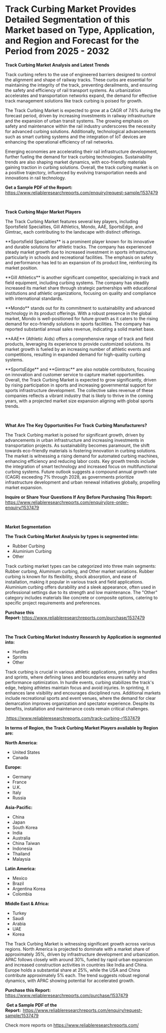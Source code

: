 <p><h1>Track Curbing Market Provides Detailed Segmentation of this Market based on Type, Application, and Region and Forecast for the Period from 2025 - 2032</h1></p><p><strong>Track Curbing Market Analysis and Latest Trends</strong></p>
<p><p>Track curbing refers to the use of engineered barriers designed to control the alignment and shape of railway tracks. These curbs are essential for maintaining the integrity of the track, preventing derailments, and ensuring the safety and efficiency of rail transport systems. As urbanization accelerates and transportation networks expand, the demand for effective track management solutions like track curbing is poised for growth.</p><p>The Track Curbing Market is expected to grow at a CAGR of 7.6% during the forecast period, driven by increasing investments in railway infrastructure and the expansion of urban transit systems. The growing emphasis on safety and maintenance within the rail industry underscores the necessity for advanced curbing solutions. Additionally, technological advancements such as smart curbing systems and the integration of IoT devices are enhancing the operational efficiency of rail networks.</p><p>Emerging economies are accelerating their rail infrastructure development, further fueling the demand for track curbing technologies. Sustainability trends are also shaping market dynamics, with eco-friendly materials gaining traction in curbing solutions. Overall, the track curbing market is on a positive trajectory, influenced by evolving transportation needs and innovations in rail technology.</p></p>
<p><strong>Get a Sample PDF of the Report:&nbsp;</strong> <a href="https://www.reliableresearchreports.com/enquiry/request-sample/1537479?utm_campaign=2294&utm_medium=2&utm_source=Github&utm_content=ia&utm_term=20022025&utm_id=track-curbing">https://www.reliableresearchreports.com/enquiry/request-sample/1537479</a></p>
<p>&nbsp;</p>
<p><strong>Track Curbing Major Market Players</strong></p>
<p><p>The Track Curbing Market features several key players, including Sportsfield Specialties, Gill Athletics, Mondo, AAE, SportsEdge, and Gimtrac, each contributing to the landscape with distinct offerings. </p><p>**Sportsfield Specialties** is a prominent player known for its innovative and durable solutions for athletic tracks. The company has experienced steady market growth due to increased investment in sports infrastructure, particularly in schools and recreational facilities. The emphasis on safety and performance has led to an expansion of its product line, reinforcing its market position.</p><p>**Gill Athletics** is another significant competitor, specializing in track and field equipment, including curbing systems. The company has steadily increased its market share through strategic partnerships with educational institutions and athletic organizations, focusing on quality and compliance with international standards.</p><p>**Mondo** stands out for its commitment to sustainability and advanced technology in its product offerings. With a robust presence in the global market, Mondo is well-positioned for future growth as it caters to the rising demand for eco-friendly solutions in sports facilities. The company has reported substantial annual sales revenue, indicating a solid market base.</p><p>**AAE** (Athletic Aids) offers a comprehensive range of track and field products, leveraging its experience to provide customized solutions. Its market growth is fueled by an increasing number of athletic events and competitions, resulting in expanded demand for high-quality curbing systems.</p><p>**SportsEdge** and **Gimtrac** are also notable contributors, focusing on innovation and customer service to capture market opportunities. Overall, the Track Curbing Market is expected to grow significantly, driven by rising participation in sports and increasing governmental support for sports infrastructure development. The collective sales revenue of these companies reflects a vibrant industry that is likely to thrive in the coming years, with a projected market size expansion aligning with global sports trends.</p></p>
<p>&nbsp;</p>
<p><strong>What Are The Key Opportunities For Track Curbing Manufacturers?</strong></p>
<p><p>The Track Curbing market is poised for significant growth, driven by advancements in urban infrastructure and increasing investments in transportation projects. As sustainability becomes paramount, the shift towards eco-friendly materials is fostering innovation in curbing solutions. The market is witnessing a rising demand for automated curbing machines, enhancing efficiency and reducing labor costs. Key growth trends include the integration of smart technology and increased focus on multifunctional curbing systems. Future outlook suggests a compound annual growth rate (CAGR) exceeding 7% through 2028, as governments prioritize infrastructure development and urban renewal initiatives globally, propelling market expansion.</p></p>
<p><strong>Inquire or Share Your Questions If Any Before Purchasing This Report:</strong> <a href="https://www.reliableresearchreports.com/enquiry/pre-order-enquiry/1537479?utm_campaign=2294&utm_medium=2&utm_source=Github&utm_content=ia&utm_term=20022025&utm_id=track-curbing">https://www.reliableresearchreports.com/enquiry/pre-order-enquiry/1537479</a></p>
<p>&nbsp;</p>
<p><strong>Market Segmentation</strong></p>
<p><strong>The Track Curbing Market Analysis by types is segmented into:</strong></p>
<p><ul><li>Rubber Curbing</li><li>Aluminium Curbing</li><li>Other</li></ul></p>
<p><p>Track curbing market types can be categorized into three main segments: Rubber curbing, Aluminium curbing, and Other market variations. Rubber curbing is known for its flexibility, shock absorption, and ease of installation, making it popular in various track and field applications. Aluminium curbing offers durability and a sleek appearance, often used in professional settings due to its strength and low maintenance. The "Other" category includes materials like concrete or composite options, catering to specific project requirements and preferences.</p></p>
<p><strong>Purchase this Report:&nbsp;</strong><a href="https://www.reliableresearchreports.com/purchase/1537479?utm_campaign=2294&utm_medium=2&utm_source=Github&utm_content=ia&utm_term=20022025&utm_id=track-curbing">https://www.reliableresearchreports.com/purchase/1537479</a></p>
<p>&nbsp;</p>
<p><strong>The Track Curbing Market Industry Research by Application is segmented into:</strong></p>
<p><ul><li>Hurdles</li><li>Sprints</li><li>Other</li></ul></p>
<p><p>Track curbing is crucial in various athletic applications, primarily in hurdles and sprints, where defining lanes and boundaries ensures safety and performance optimization. In hurdle events, curbing stabilizes the track's edge, helping athletes maintain focus and avoid injuries. In sprinting, it enhances lane visibility and encourages disciplined runs. Additional markets include recreational sports and event venues, where the demand for clear demarcation improves organization and spectator experience. Despite its benefits, installation and maintenance costs remain critical challenges.</p></p>
<p><a href="https://www.reliableresearchreports.com/track-curbing-r1537479?utm_campaign=2294&utm_medium=2&utm_source=Github&utm_content=ia&utm_term=20022025&utm_id=track-curbing">&nbsp;https://www.reliableresearchreports.com/track-curbing-r1537479</a></p>
<p><strong>In terms of Region, the Track Curbing Market Players available by Region are:</strong></p>
<p>
    <p> <strong> North America: </strong>
        <ul>
            <li>United States</li>
            <li>Canada</li>
        </ul>
        </p> 
    <p> <strong> Europe: </strong>
        <ul>
            <li>Germany</li>
            <li>France</li>
            <li>U.K.</li>
            <li>Italy</li>
            <li>Russia</li>
        </ul>
        </p> 
    <p> <strong> Asia-Pacific: </strong>
        <ul>
            <li>China</li>
            <li>Japan</li>
            <li>South Korea</li>
            <li>India</li>
            <li>Australia</li>
            <li>China Taiwan</li>
            <li>Indonesia</li>
            <li>Thailand</li>
            <li>Malaysia</li>
        </ul>
        </p> 
    <p> <strong> Latin America: </strong>
        <ul>
            <li>Mexico</li>
            <li>Brazil</li>
            <li>Argentina Korea</li>
            <li>Colombia</li>
        </ul>
        </p> 
    <p> <strong> Middle East & Africa: </strong>
        <ul>
            <li>Turkey</li>
            <li>Saudi</li>
            <li>Arabia</li>
            <li>UAE</li>
            <li>Korea</li>
        </ul>
    </p>
    </p>
<p><p>The Track Curbing Market is witnessing significant growth across various regions. North America is projected to dominate with a market share of approximately 35%, driven by infrastructure development and urbanization. APAC follows closely with around 30%, fueled by rapid urban expansion and increased construction activities in countries like India and China. Europe holds a substantial share at 25%, while the USA and China contribute approximately 5% each. The trend suggests robust regional dynamics, with APAC showing potential for accelerated growth.</p></p>
<p><strong>Purchase this Report: </strong><a href="https://www.reliableresearchreports.com/purchase/1537479?utm_campaign=2294&utm_medium=2&utm_source=Github&utm_content=ia&utm_term=20022025&utm_id=track-curbing">https://www.reliableresearchreports.com/purchase/1537479</a></p>
<p>&nbsp;<strong>Get a Sample PDF of the Report:&nbsp;&nbsp;</strong><a href="https://www.reliableresearchreports.com/enquiry/request-sample/1537479?utm_campaign=2294&utm_medium=2&utm_source=Github&utm_content=ia&utm_term=20022025&utm_id=track-curbing">https://www.reliableresearchreports.com/enquiry/request-sample/1537479</a></p>
<p><strong></strong></p>
<p>Check more reports on <a href="https://www.reliableresearchreports.com/?utm_campaign=2294&utm_medium=2&utm_source=Github&utm_content=ia&utm_term=20022025&utm_id=track-curbing">https://www.reliableresearchreports.com/</a></p>